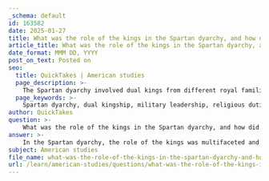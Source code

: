 ```yaml
---
_schema: default
id: 163582
date: 2025-01-27
title: What was the role of the kings in the Spartan dyarchy, and how did it affect governance?
article_title: What was the role of the kings in the Spartan dyarchy, and how did it affect governance?
date_format: MMM DD, YYYY
post_on_text: Posted on
seo:
  title: QuickTakes | American studies
  page_description: >-
    The Spartan dyarchy involved dual kings from different royal families, crucial for military, religious, and judicial roles, ensuring stability and a unique governance structure with checks and balances and civic engagement.
  page_keywords: >-
    Spartan dyarchy, dual kingship, military leadership, religious duties, judicial authority, legislative proposals, checks and balances, shared authority, stability, civic engagement, Lycurgan Constitution, governance
author: QuickTakes
question: >-
    What was the role of the kings in the Spartan dyarchy, and how did it affect governance?
answer: >-
    In the Spartan dyarchy, the role of the kings was multifaceted and crucial to the governance of Sparta. The dual kingship, consisting of two kings from different royal families—the Agiads and the Eurypontids—was designed to provide stability and prevent the concentration of power in a single ruler. This system was a defining feature of Spartan governance, reflecting the society's commitment to balance and shared authority.\n\n### Responsibilities of the Spartan Kings\n\n1. **Military Leadership**: The kings served as commanders of the Spartan army, leading troops into battle. Their military role was paramount, especially during the numerous conflicts that characterized Spartan history, such as the Messenian Wars.\n\n2. **Religious Duties**: The kings also held significant religious responsibilities, performing rituals and sacrifices to the gods. This role reinforced their status as not only political leaders but also as spiritual figures within Spartan society.\n\n3. **Judicial Authority**: In addition to their military and religious roles, the kings presided over certain legal matters. They had the authority to adjudicate disputes and were involved in the judicial processes of the state.\n\n4. **Legislative Proposals**: The kings could propose legislation to the Gerousia (the council of elders) and the Apella (the assembly of citizens). This legislative function allowed them to influence the political landscape of Sparta actively.\n\n### Impact on Governance\n\nThe dyarchy affected governance in several ways:\n\n- **Checks and Balances**: The presence of two kings created a system of checks and balances. Their powers were countered by the Gerousia and the ephors (a group of five elected officials), which ensured that neither king could dominate the political sphere or act tyrannically.\n\n- **Shared Authority**: The dual kingship allowed for a division of responsibilities, which could lead to more effective governance. Each king could focus on different aspects of leadership, whether military campaigns or domestic affairs.\n\n- **Stability and Continuity**: The dyarchy was believed to contribute to the stability of the Spartan state. In times of crisis, having two leaders could provide continuity and a broader perspective on decision-making.\n\n- **Civic Engagement**: While the kings held significant power, their authority was balanced by the involvement of the Gerousia and the Apella, which allowed for citizen participation in governance. This mixed government structure combined elements of monarchy, oligarchy, and democracy, making Spartan governance unique among Greek city-states.\n\nIn summary, the kings in the Spartan dyarchy played a vital role in military, religious, and judicial matters, while their shared authority and the system of checks and balances contributed to the stability and governance of Sparta. This dual kingship was integral to the political structure established by the Lycurgan Constitution, which shaped Spartan society and its distinctive approach to governance.
subject: American studies
file_name: what-was-the-role-of-the-kings-in-the-spartan-dyarchy-and-how-did-it-affect-governance.md
url: /learn/american-studies/questions/what-was-the-role-of-the-kings-in-the-spartan-dyarchy-and-how-did-it-affect-governance
---
```


&nbsp;